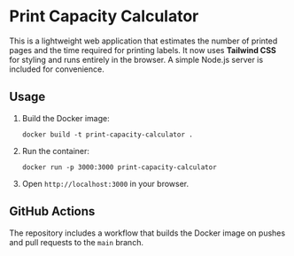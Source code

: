# Print Capacity Calculator

This is a lightweight web application that estimates the number of printed pages and the time required for printing labels. It now uses **Tailwind CSS** for styling and runs entirely in the browser. A simple Node.js server is included for convenience.

## Usage

1. Build the Docker image:
   ```
   docker build -t print-capacity-calculator .
   ```
2. Run the container:
   ```
   docker run -p 3000:3000 print-capacity-calculator
   ```
3. Open `http://localhost:3000` in your browser.

## GitHub Actions

The repository includes a workflow that builds the Docker image on pushes and pull requests to the `main` branch.
